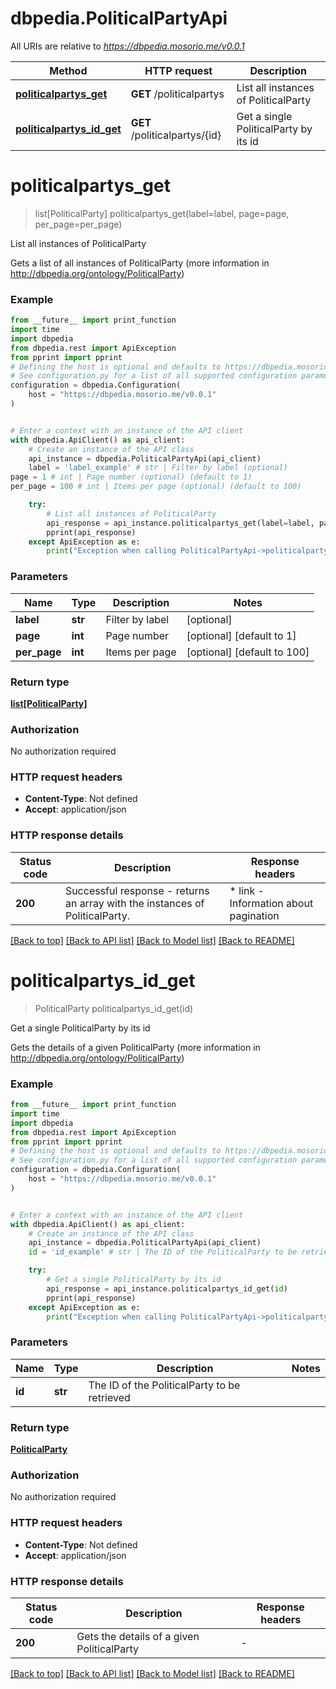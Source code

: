 # dbpedia.PoliticalPartyApi

All URIs are relative to *https://dbpedia.mosorio.me/v0.0.1*

Method | HTTP request | Description
------------- | ------------- | -------------
[**politicalpartys_get**](PoliticalPartyApi.md#politicalpartys_get) | **GET** /politicalpartys | List all instances of PoliticalParty
[**politicalpartys_id_get**](PoliticalPartyApi.md#politicalpartys_id_get) | **GET** /politicalpartys/{id} | Get a single PoliticalParty by its id


# **politicalpartys_get**
> list[PoliticalParty] politicalpartys_get(label=label, page=page, per_page=per_page)

List all instances of PoliticalParty

Gets a list of all instances of PoliticalParty (more information in http://dbpedia.org/ontology/PoliticalParty)

### Example

```python
from __future__ import print_function
import time
import dbpedia
from dbpedia.rest import ApiException
from pprint import pprint
# Defining the host is optional and defaults to https://dbpedia.mosorio.me/v0.0.1
# See configuration.py for a list of all supported configuration parameters.
configuration = dbpedia.Configuration(
    host = "https://dbpedia.mosorio.me/v0.0.1"
)


# Enter a context with an instance of the API client
with dbpedia.ApiClient() as api_client:
    # Create an instance of the API class
    api_instance = dbpedia.PoliticalPartyApi(api_client)
    label = 'label_example' # str | Filter by label (optional)
page = 1 # int | Page number (optional) (default to 1)
per_page = 100 # int | Items per page (optional) (default to 100)

    try:
        # List all instances of PoliticalParty
        api_response = api_instance.politicalpartys_get(label=label, page=page, per_page=per_page)
        pprint(api_response)
    except ApiException as e:
        print("Exception when calling PoliticalPartyApi->politicalpartys_get: %s\n" % e)
```

### Parameters

Name | Type | Description  | Notes
------------- | ------------- | ------------- | -------------
 **label** | **str**| Filter by label | [optional] 
 **page** | **int**| Page number | [optional] [default to 1]
 **per_page** | **int**| Items per page | [optional] [default to 100]

### Return type

[**list[PoliticalParty]**](PoliticalParty.md)

### Authorization

No authorization required

### HTTP request headers

 - **Content-Type**: Not defined
 - **Accept**: application/json

### HTTP response details
| Status code | Description | Response headers |
|-------------|-------------|------------------|
**200** | Successful response - returns an array with the instances of PoliticalParty. |  * link - Information about pagination <br>  |

[[Back to top]](#) [[Back to API list]](../README.md#documentation-for-api-endpoints) [[Back to Model list]](../README.md#documentation-for-models) [[Back to README]](../README.md)

# **politicalpartys_id_get**
> PoliticalParty politicalpartys_id_get(id)

Get a single PoliticalParty by its id

Gets the details of a given PoliticalParty (more information in http://dbpedia.org/ontology/PoliticalParty)

### Example

```python
from __future__ import print_function
import time
import dbpedia
from dbpedia.rest import ApiException
from pprint import pprint
# Defining the host is optional and defaults to https://dbpedia.mosorio.me/v0.0.1
# See configuration.py for a list of all supported configuration parameters.
configuration = dbpedia.Configuration(
    host = "https://dbpedia.mosorio.me/v0.0.1"
)


# Enter a context with an instance of the API client
with dbpedia.ApiClient() as api_client:
    # Create an instance of the API class
    api_instance = dbpedia.PoliticalPartyApi(api_client)
    id = 'id_example' # str | The ID of the PoliticalParty to be retrieved

    try:
        # Get a single PoliticalParty by its id
        api_response = api_instance.politicalpartys_id_get(id)
        pprint(api_response)
    except ApiException as e:
        print("Exception when calling PoliticalPartyApi->politicalpartys_id_get: %s\n" % e)
```

### Parameters

Name | Type | Description  | Notes
------------- | ------------- | ------------- | -------------
 **id** | **str**| The ID of the PoliticalParty to be retrieved | 

### Return type

[**PoliticalParty**](PoliticalParty.md)

### Authorization

No authorization required

### HTTP request headers

 - **Content-Type**: Not defined
 - **Accept**: application/json

### HTTP response details
| Status code | Description | Response headers |
|-------------|-------------|------------------|
**200** | Gets the details of a given PoliticalParty |  -  |

[[Back to top]](#) [[Back to API list]](../README.md#documentation-for-api-endpoints) [[Back to Model list]](../README.md#documentation-for-models) [[Back to README]](../README.md)

